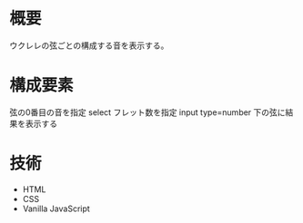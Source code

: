 # 概要

ウクレレの弦ごとの構成する音を表示する。

# 構成要素
弦の0番目の音を指定 select
フレット数を指定 input type=number
下の弦に結果を表示する

# 技術
- HTML
- CSS
- Vanilla JavaScript